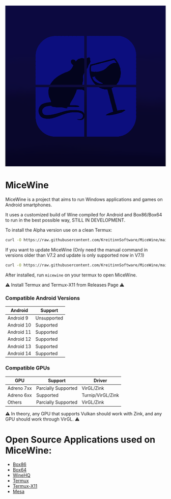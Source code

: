 ![MiceWine Logo](img/MiceWine-Logo.png "MiceWine Logo")

# MiceWine

MiceWine is a project that aims to run Windows applications and games on Android smartphones.

It uses a customized build of Wine compiled for Android and Box86/Box64 to run in the best possible way, STILL IN DEVELOPMENT.

To install the Alpha version use on a clean Termux:

```bash
curl -O https://raw.githubusercontent.com/KreitinnSoftware/MiceWine/main/install-micewine.sh; bash install-micewine.sh; . $PREFIX/etc/termux-login.sh
```

If you want to update MiceWine (Only need the manual command in versions older than V7.2 and update is only supported now in V7.1)

```bash
curl -O https://raw.githubusercontent.com/KreitinnSoftware/MiceWine/main/update-micewine.sh
```

After installed, run `micewine` on your termux to open MiceWine.

⚠️ Install Termux and Termux-X11 from Releases Page ⚠️

### Compatible Android Versions

| Android    | Support     |
| ---------- | ----------- |
| Android 9  | Unsupported |
| Android 10 | Supported   |
| Android 11 | Supported   |
| Android 12 | Supported   |
| Android 13 | Supported   | 
| Android 14 | Supported   |

### Compatible GPUs

| GPU        | Support             | Driver            |
| ---------- | ------------------- | ----------------- |
| Adreno 7xx | Parcially Supported | VirGL/Zink        |
| Adreno 6xx | Supported           | Turnip/VirGL/Zink |
| Others     | Parcially Supported | VirGL/Zink        |

⚠️ In theory, any GPU that supports Vulkan should work with Zink, and any GPU should work through VirGL. ⚠️

# Open Source Applications used on MiceWine:

- [Box86](https://github.com/ptitSeb/box86)
- [Box64](https://github.com/ptitSeb/box64)
- [WineHQ](https://gitlab.winehq.org/wine/wine)
- [Termux](https://github.com/termux/termux-app)
- [Termux-X11](https://github.com/termux/termux-x11)
- [Mesa](https://gitlab.freedesktop.org/mesa/mesa)
